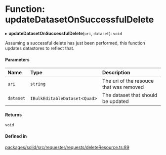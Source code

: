 # Function: updateDatasetOnSuccessfulDelete

▸ **updateDatasetOnSuccessfulDelete**(`uri`, `dataset`): `void`

Assuming a successful delete has just been performed, this function updates
datastores to reflect that.

#### Parameters

| Name | Type | Description |
| :------ | :------ | :------ |
| `uri` | `string` | The uri of the resouce that was removed |
| `dataset` | `IBulkEditableDataset`\<`Quad`\> | The dataset that should be updated |

#### Returns

`void`

#### Defined in

[packages/solid/src/requester/requests/deleteResource.ts:89](https://github.com/o-development/ldo/blob/c70613a/packages/solid/src/requester/requests/deleteResource.ts#L89)
